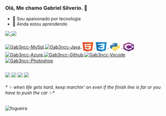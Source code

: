 ### Olá, Me chamo Gabriel Silverio. 👋

- 🔭 Sou apaixonado por tecnologia 
- 🌱 Ainda estou aprendendo 
 <a href="https://github.com/Gab3ncc">
  <img height="180em" src="https://github-readme-stats.vercel.app/api?username=Gab3ncc&show_icons=true&theme=cobalt&include_all_commits=true&count_private=true"/>
  <img height="180em" src="https://github-readme-stats.vercel.app/api/top-langs/?username=Gab3ncc&layout=compact&langs_count=7&theme=cobalt"/>
</div>

<div style="display: inline_block"><br>
  <img align="center" alt="Gab3ncc-MySql" height="30" width="40" src="https://cdn.jsdelivr.net/gh/devicons/devicon/icons/mysql/mysql-original.svg" />
  <img align="center" alt="Gab3ncc-Java" height="30" width="40" src="https://cdn.jsdelivr.net/gh/devicons/devicon/icons/java/java-original.svg" />
  <img align="center" alt="Gab3ncc-HTML" height="30" width="40" src="https://raw.githubusercontent.com/devicons/devicon/master/icons/html5/html5-original.svg">
  <img align="center" alt="Gab3ncc-CSS" height="30" width="40" src="https://raw.githubusercontent.com/devicons/devicon/master/icons/css3/css3-original.svg">
  <img align="center" alt="Gab3ncc-Python" height="30" width="40" src="https://raw.githubusercontent.com/devicons/devicon/master/icons/python/python-original.svg">
  <img align="center" alt="-Csharp" height="30" width="40" src="https://raw.githubusercontent.com/devicons/devicon/master/icons/csharp/csharp-original.svg">
  <img align="center" alt="Gab3ncc-Azure" height="30" width="40"  src="https://cdn.jsdelivr.net/gh/devicons/devicon/icons/azure/azure-original.svg" />
  <img align="center" alt="Gab3ncc-Github" height="30" width="40" src="https://cdn.jsdelivr.net/gh/devicons/devicon/icons/github/github-original.svg" />
  <img align="center" alt="Gab3ncc-Vscode" height="30" width="40" src="https://cdn.jsdelivr.net/gh/devicons/devicon/icons/vscode/vscode-original.svg" />
  <img align="center" alt="Gab3ncc-Photoshop" height="30" width="40" src="https://cdn.jsdelivr.net/gh/devicons/devicon/icons/photoshop/photoshop-line.svg" />
 </div>
 
 ##
 
 <div> 
 
  <a href="https://instagram.com/Gab3ncc" target="_blank"><img src="https://img.shields.io/badge/-Instagram-%23E4405F?style=for-the-badge&logo=instagram&logoColor=white" target="_blank"></a>
 <a href="https://discord.gg/gab3ncc#9171" target="_blank"><img src="https://img.shields.io/badge/Discord-7289DA?style=for-the-badge&logo=discord&logoColor=white" target="_blank"></a> 
  <a href = "mailto:gabrieldosantossilverio@gmail.com"><img src="https://img.shields.io/badge/-Gmail-%23333?style=for-the-badge&logo=gmail&logoColor=white" target="_blank"></a>
  <a href="https://www.linkedin.com/in/gabriel-dos-santos-silverio-2102b9207/" target="_blank"><img src="https://img.shields.io/badge/-LinkedIn-%230077B5?style=for-the-badge&logo=linkedin&logoColor=white" target="_blank"></a> 
  
 </div>
 
###### * ✨ when life gets hard, keep marchin' on even if the finish line is far or you have to push the car ✨*
 
![fogueira](https://user-images.githubusercontent.com/128182611/227800125-349c9855-ea04-4e67-bca7-eaddc3a397a7.gif)


